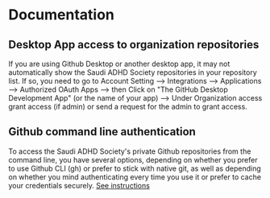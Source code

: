 # Documentation

## Desktop App access to organization repositories
If you are using Github Desktop or another desktop app, it may not automatically show the Saudi ADHD Society repositories in your repository list. If so, you need to go to Account Setting --> Integrations --> Applications --> Authorized OAuth Apps --> then Click on "The GitHub Desktop Development App" (or the name of your app) --> Under Organization access grant access (if admin) or send a request for the admin to grant access.

## Github command line authentication
To access the Saudi ADHD Society's private Github repositories from the command line, you have several options, depending on whether you prefer to use Github CLI (gh) or prefer to stick with native git, as well as depending on whether you mind authenticating every time you use it or prefer to cache your credentials securely.
[See instructions](github-authentication.md)

